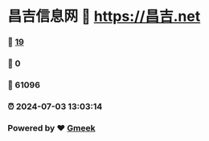 # 昌吉信息网 :link: https://昌吉.net 
### :page_facing_up: [19](https://昌吉.net/tag.html) 
### :speech_balloon: 0 
### :hibiscus: 61096 
### :alarm_clock: 2024-07-03 13:03:14 
### Powered by :heart: [Gmeek](https://github.com/Meekdai/Gmeek)
